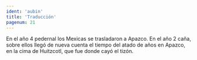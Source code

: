 ```yaml
---
ident: 'aubin'
title: 'Traducción'
pagenum: 21
---
```

En el año 4 pedernal los Mexicas se trasladaron a Apazco.
En el año 2 caña, sobre ellos llegó de nueva cuenta el tiempo del atado de años en Apazco, en la cima de Huitzcotl, que fue donde cayó el tizón.
